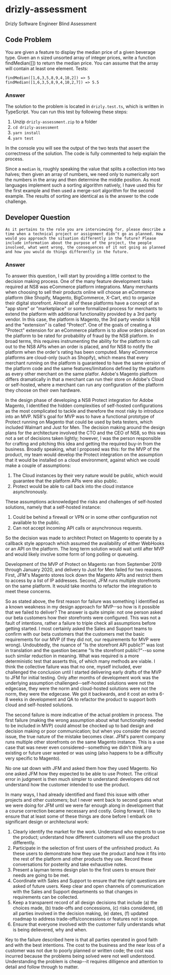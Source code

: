 # drizly-assessment
Drizly Software Engineer Blind Assessment

## Code Problem

You are given a feature to display the median price of a given beverage type. Given an n sized unsorted array of integer prices, write a function findMedian([]) to return the median price. You can assume that the array will contain at least one element.
Tests:

```
findMedian([1,6,3,5,8,9,4,10,2]) => 5
findMedian([1,6,3,5,8,9,4,10,2,7]) => 5.5
```

### Answer

The solution to the problem is located in `drizly.test.ts`, which is written in TypeScript. You can run this test by following these steps:

1. Unzip `drizly-assessment.zip` to a folder
1. `cd drizly-assessment`
1. `yarn install`
1. `yarn test`

In the console you will see the output of the two tests that assert the correctness of the solution. The code is fully commented to help explain the process.

Since a `median` is, roughly speaking the value that splits a collection into two halves; then given an array of numbers, we need only to numerically sort the numbers in the array and then determine the middle position. As most languages implement such a sorting algorithm natively, I have used this for the first example and then used a merge-sort algorithm for the second example. The results of sorting are identical as is the answer to the code challenge.

## Developer Question

```
As it pertains to the role you are interviewing for, please describe a time when a technical project or assignment didn’t go as planned. How would you approach the situation differently in the future? Please include information about the purpose of the project, the people involved, what went wrong, the consequences of it not going as planned and how you would do things differently in the future.
```

### Answer

To answer this question, I will start by providing a little context to the decision making process. One of the many feature development tasks required at NS8 was eCommerce platform integrations. Many merchants when choosing to sell their products online will choose an eCommerce platform (like Shopify, Magento, BigCommerce, X-Cart, etc) to organize their digital storefront. Almost all of these platforms have a concept of an "app store" or "marketplace" or some formalized process for merchants to extend the platform with additional functionality provided by a 3rd party vendor. In this case, the platform is Magento, the 3rd party vendor is NS8 and the "extension" is called "Protect". One of the goals of creating a "Protect" extension for an eCommerce platform is to allow orders placed on the platform to be rated for probability of fraud by the NS8 platform. In broad terms, this requires instrumenting the ability for the platform to call out to the NS8 APIs when an order is placed, and for NS8 to notify the platform when the order's rating has been computed. Many eCommerce platforms are cloud-only (such as Shopify), which means that every merchant running on the platform is guaranteed to have the same version of the platform code and the same features/limitations defined by the platform as every other merchant on the same platfor. Adobe's Magento platform differs dramatically in that a merchant can run their store on Adobe's Cloud or self-hosted, where a merchant can run any configuration of the platform they choose on their own hardware.

In the design phase of developing a NS8 Protect integration for Adobe Magento, I identified the hidden complexities of self-hosted configurations as the most complicated to tackle and therefore the most risky to introduce into an MVP. NS8's goal for MVP was to have a functional prototype of Protect running on Magento that could be used by beta testers, which included Walmart and Just for Men. The decision making around the design plans for the architecture involved the CTO and the CEO of NS8, so this was not a set of decisions taken lightly; however, I was the person responsible for crafting and pitching this idea and getting the required buy-in from the business. Broadly speaking, what I proposed was this: for the MVP of the product, my team would develop the Protect integration on the assumption that it would be installed on a cloud environment, against which we could make a couple of assumptions:

1. The Cloud instances by their very nature would be public, which would guarantee that the platform APIs were also public.
1. Protect would be able to call back into the cloud instance asynchronously.

These assumptions acknowledged the risks and challenges of self-hosted solutions, namely that a self-hosted instance:

1. Could be behind a firewall or VPN or in some other configuration not available to the public.
1. Can not accept incoming API calls or asynchronous requests.

So the decision was made to architect Protect on Magento to operate by a callback style approach which assumed the availability of either WebHooks or an API on the platform. The long term solution would wait until after MVP and would likely involve some form of long polling or queueing.

Development of the MVP of Protect on Magento ran from September 2019 through January 2020, and delivery to Just for Men failed for two reasons. First, JFM's Magento stores lock down the Magento APIs and restrict them to access by a list of IP addresses. Second, JFM runs multiple storefronts on the same platform. It would take months to refactor the integration to meet these concerns.

So as stated above, the first reason for failure was something I identified as a known weakness in my design approach for MVP--so how is it possible that we failed to deliver? The answer is quite simple: not one person asked our beta customers how their storefronts were configured. This was not a fault of intentions, rather a failure to triple check all assumptions before getting started. I most certainly asked the Sales and Support teams to confirm with our beta customers that the customers met the basic requirements for our MVP (if they did not, our requirements for MVP were wrong). Undoubtedly, the nuance of "Is the storefront API public?" was lost in translation and the question became "Is the storefront public?"--so some such similar reduction in meaning. What was required is a more deterministic test that asserts this, of which many methods are viable. I think the collective failure was that no one, myself included, ever challenged the conclusion until I started delivering early drafts of the MVP to JFM for initial testing. Only after months of development work was the underlying assumption challenged--self-hosted solutions were not the edgecase, they were the norm and cloud-hosted solutions were not the norm, they were the edgecase. We got it backwards, and it cost an extra 6-8 weeks in development and QA to refactor the product to support both cloud and self-hosted solutions.

The second failure is more indicative of the actual problem in process. The first failure (making the wrong assumption about what functionality needed to be included in MVP) could almost be chocked up to bad design and decision making or poor communication; but when you consider the second issue, the true nature of the mistake becomes clear. JFM's parent company runs multiple other storefronts on the same Magento instance. This is a use case that was never even considered--something we didn't think any existing or future user wanted or was using (also happens to be a difficulty very specific to Magento).

No one sat down with JFM and asked them how they used Magento. No one asked JFM how they expected to be able to use Protect. The critical error in judgment is then much simpler to understand: developers did not understand how the customer intended to use the product.

In many ways, I had already identified and fixed this issue with other projects and other customers; but I never went back to second guess what we were doing for JFM until we were far enough along in development that a course correction became necessary and costly. Going forward, I like to ensure that at least some of these things are done before I embark on significant design or architectural work:

1. Clearly identify the market for the work. Understand who expects to use the product; understand how different customers will use the product differently.
1. Participate in the selection of first users of the unfinished product. As these users to demonstrate how they use the product and how it fits into the rest of the platform and other products they use. Record these conversations for posterity and take exhaustive notes.
1. Present a layman terms design plan to the first users to ensure their needs are going to be met.
1. Coordinate with Sales and Support to ensure that the right questions are asked of future users. Keep clear and open channels of communication with the Sales and Support departments so that changes in requirements can be collected.
1. Keep a transparent record of all design decisions that include (a) the choices made, (b) trade-offs and concessions, (c) risks considered, (d) all parties involved in the decision making, (e) dates, (f) updated roadmap to address trade-offs/concessions or features not in scope.
1. Ensure that everyone involved with the customer fully understands what is being delievered, why and when.

Key to the failure described here is that all parties operated in good faith and with the best intentions. The cost to the business and the near loss of a customer was not due to poorly planned or written code; the cost was incurred because the problems being solved were not well understood. Understanding the problem is cheap--it requires dilligence and attention to detail and follow through to matter.
